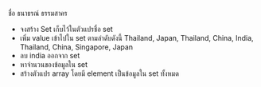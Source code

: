 ชื่อ ธนาธรณ์ ธรรมสาคร 

- จงสร้าง Set เก็บไว้ในตัวแปรชื่อ set
- เพิ่ม value เข้าไปใน set ตามลำดับดังนี้ Thailand, Japan, Thailand, China, India, Thailand, China, Singapore, Japan
- ลบ india ออกจาก set
- หาจำนวนของข้อมูลใน set
- สร้างตัวแปร array โดยมี element เป็นข้อมูลใน set ทั้งหมด
